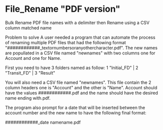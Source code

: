 # File_Rename "PDF version"
Bulk Rename PDF file names with a delimiter then Rename using a CSV column matched name

Problem to solve
A user needed a program that can automate the process of renaming multiple PDF files that had the following format "############_textornumbersoranyothercharacter.pdf". The new names are popullated in a CSV file named "newnames" with two columns one for Account and one for Name. 

First you need to have 3 folders named as follow: 1 "Initial_FD" | 2 "Transit_FD" | 3 "Result"

You will also need a CSV file named "newnames". This file contain the 2 column headers one is "Account" and the other is "Name". Account should have the values ############.pdf and the name should have the desired name ending with.pdf.

The program also prompt for a date that will be inserted between the account number and the new name to have the following final format:

############_date namename.pdf
